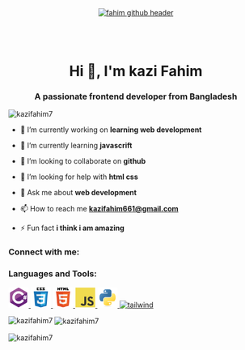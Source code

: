<div align="center">
  <a href="#">
    <img src="https://i.ibb.co/TKGH92x/github-header-image-1.png" width="800" alt="fahim github header"/>
  </a>
</div>
<br>
<br>
<br>

<div><h1 align="center">Hi 👋, I'm kazi Fahim</h1>
<h3 align="center">A passionate frontend developer from Bangladesh</h3>

<p align="left"> <img src="https://komarev.com/ghpvc/?username=kazifahim7&label=Profile%20views&color=0e75b6&style=flat" alt="kazifahim7" /> </p></div>


- 🔭 I’m currently working on **learning web development**

- 🌱 I’m currently learning **javascrift**

- 👯 I’m looking to collaborate on **github**

- 🤝 I’m looking for help with **html css**

- 💬 Ask me about **web development**

- 📫 How to reach me **kazifahim661@gmail.com**

- ⚡ Fun fact **i think i am amazing**

<h3 align="left">Connect with me:</h3>
<p align="left">
</p>

<h3 align="left">Languages and Tools:</h3>
<p align="left"> <a href="https://www.w3schools.com/cs/" target="_blank" rel="noreferrer"> <img src="https://raw.githubusercontent.com/devicons/devicon/master/icons/csharp/csharp-original.svg" alt="csharp" width="40" height="40"/> </a> <a href="https://www.w3schools.com/css/" target="_blank" rel="noreferrer"> <img src="https://raw.githubusercontent.com/devicons/devicon/master/icons/css3/css3-original-wordmark.svg" alt="css3" width="40" height="40"/> </a> <a href="https://www.w3.org/html/" target="_blank" rel="noreferrer"> <img src="https://raw.githubusercontent.com/devicons/devicon/master/icons/html5/html5-original-wordmark.svg" alt="html5" width="40" height="40"/> </a> <a href="https://developer.mozilla.org/en-US/docs/Web/JavaScript" target="_blank" rel="noreferrer"> <img src="https://raw.githubusercontent.com/devicons/devicon/master/icons/javascript/javascript-original.svg" alt="javascript" width="40" height="40"/> </a> <a href="https://www.python.org" target="_blank" rel="noreferrer"> <img src="https://raw.githubusercontent.com/devicons/devicon/master/icons/python/python-original.svg" alt="python" width="40" height="40"/> </a> <a href="https://tailwindcss.com/" target="_blank" rel="noreferrer"> <img src="https://www.vectorlogo.zone/logos/tailwindcss/tailwindcss-icon.svg" alt="tailwind" width="40" height="40"/> </a> </p>

<p><img align="left" src="https://github-readme-stats.vercel.app/api/top-langs?username=kazifahim7&show_icons=true&locale=en&layout=compact" alt="kazifahim7" /></p>

<p>&nbsp;<img align="center" src="https://github-readme-stats.vercel.app/api?username=kazifahim7&show_icons=true&locale=en" alt="kazifahim7" /></p>

<p><img align="center" src="https://github-readme-streak-stats.herokuapp.com/?user=kazifahim7&" alt="kazifahim7" /></p>
